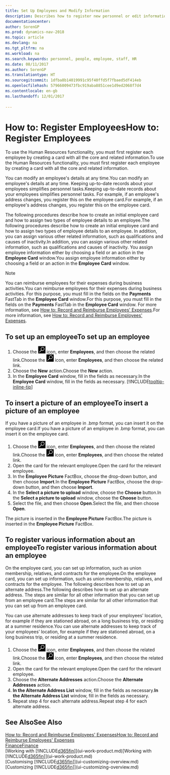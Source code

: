 ```yaml
---
title: Set Up Employees and Modify Information
description: Describes how to register new personnel or edit information for existing staff.
documentationcenter: 
author: SorenGP
ms.prod: dynamics-nav-2018
ms.topic: article
ms.devlang: na
ms.tgt_pltfrm: na
ms.workload: na
ms.search.keywords: personnel, people, employee, staff, HR
ms.date: 08/11/2017
ms.author: SorenGP
ms.translationtype: HT
ms.sourcegitcommit: 1dfba8b14019991c95f40ffd5f7fbaed5df414eb
ms.openlocfilehash: 57966009473fbc919aba8851cee1d9ed2068f7d4
ms.contentlocale: en-gb
ms.lasthandoff: 12/01/2017

---
```

# <a name="how-to-register-employees"></a><span data-ttu-id="305fc-103">How to: Register Employees</span><span class="sxs-lookup"><span data-stu-id="305fc-103">How to: Register Employees</span></span>
<span data-ttu-id="305fc-104">To use the Human Resources functionality, you must first register each employee by creating a card with all the core and related information.</span><span class="sxs-lookup"><span data-stu-id="305fc-104">To use the Human Resources functionality, you must first register each employee by creating a card with all the core and related information.</span></span>

<span data-ttu-id="305fc-105">You can modify an employee's details at any time.</span><span class="sxs-lookup"><span data-stu-id="305fc-105">You can modify an employee's details at any time.</span></span> <span data-ttu-id="305fc-106">Keeping up-to-date records about your employees simplifies personnel tasks.</span><span class="sxs-lookup"><span data-stu-id="305fc-106">Keeping up-to-date records about your employees simplifies personnel tasks.</span></span> <span data-ttu-id="305fc-107">For example, if an employee's address changes, you register this on the employee card.</span><span class="sxs-lookup"><span data-stu-id="305fc-107">For example, if an employee's address changes, you register this on the employee card.</span></span>

<span data-ttu-id="305fc-108">The following procedures describe how to create an initial employee card and how to assign two types of employee details to an employee.</span><span class="sxs-lookup"><span data-stu-id="305fc-108">The following procedures describe how to create an initial employee card and how to assign two types of employee details to an employee.</span></span> <span data-ttu-id="305fc-109">In addition, you can assign various other related information, such as qualifications and causes of inactivity.</span><span class="sxs-lookup"><span data-stu-id="305fc-109">In addition, you can assign various other related information, such as qualifications and causes of inactivity.</span></span> <span data-ttu-id="305fc-110">You assign employee information either by choosing a field or an action in the **Employee Card** window.</span><span class="sxs-lookup"><span data-stu-id="305fc-110">You assign employee information either by choosing a field or an action in the **Employee Card** window.</span></span>

> [!NOTE]  
> <span data-ttu-id="305fc-111">You can reimburse employees for their expenses during business activities.</span><span class="sxs-lookup"><span data-stu-id="305fc-111">You can reimburse employees for their expenses during business activities.</span></span> <span data-ttu-id="305fc-112">For this purpose, you must fill in the fields on the **Payments** FastTab in the **Employee Card** window.</span><span class="sxs-lookup"><span data-stu-id="305fc-112">For this purpose, you must fill in the fields on the **Payments** FastTab in the **Employee Card** window.</span></span> <span data-ttu-id="305fc-113">For more information, see [How to: Record and Reimburse Employees' Expenses](finance-how-record-reimburse-employee-expenses.md).</span><span class="sxs-lookup"><span data-stu-id="305fc-113">For more information, see [How to: Record and Reimburse Employees' Expenses](finance-how-record-reimburse-employee-expenses.md).</span></span>

## <a name="to-set-up-an-employee"></a><span data-ttu-id="305fc-114">To set up an employee</span><span class="sxs-lookup"><span data-stu-id="305fc-114">To set up an employee</span></span>
1. <span data-ttu-id="305fc-115">Choose the ![Search for Page or Report](media/ui-search/search_small.png "Search for Page or Report icon") icon, enter **Employees**, and then choose the related link.</span><span class="sxs-lookup"><span data-stu-id="305fc-115">Choose the ![Search for Page or Report](media/ui-search/search_small.png "Search for Page or Report icon") icon, enter **Employees**, and then choose the related link.</span></span>
2. <span data-ttu-id="305fc-116">Choose the **New** action.</span><span class="sxs-lookup"><span data-stu-id="305fc-116">Choose the **New** action.</span></span>
3. <span data-ttu-id="305fc-117">In the **Employee Card** window, fill in the fields as necessary.</span><span class="sxs-lookup"><span data-stu-id="305fc-117">In the **Employee Card** window, fill in the fields as necessary.</span></span> [!INCLUDE[tooltip-inline-tip](includes/tooltip-inline-tip_md.md)]

## <a name="to-insert-a-picture-of-an-employee"></a><span data-ttu-id="305fc-118">To insert a picture of an employee</span><span class="sxs-lookup"><span data-stu-id="305fc-118">To insert a picture of an employee</span></span>
<span data-ttu-id="305fc-119">If you have a picture of an employee in .bmp format, you can insert it on the employee card.</span><span class="sxs-lookup"><span data-stu-id="305fc-119">If you have a picture of an employee in .bmp format, you can insert it on the employee card.</span></span>

1. <span data-ttu-id="305fc-120">Choose the ![Search for Page or Report](media/ui-search/search_small.png "Search for Page or Report icon") icon, enter **Employees**, and then choose the related link.</span><span class="sxs-lookup"><span data-stu-id="305fc-120">Choose the ![Search for Page or Report](media/ui-search/search_small.png "Search for Page or Report icon") icon, enter **Employees**, and then choose the related link.</span></span>
2. <span data-ttu-id="305fc-121">Open the card for the relevant employee.</span><span class="sxs-lookup"><span data-stu-id="305fc-121">Open the card for the relevant employee.</span></span>
3. <span data-ttu-id="305fc-122">In the **Employee Picture** FactBox, choose the drop-down button, and then choose **Import**.</span><span class="sxs-lookup"><span data-stu-id="305fc-122">In the **Employee Picture** FactBox, choose the drop-down button, and then choose **Import**.</span></span>
4. <span data-ttu-id="305fc-123">In the **Select a picture to upload** window, choose the **Choose** button.</span><span class="sxs-lookup"><span data-stu-id="305fc-123">In the **Select a picture to upload** window, choose the **Choose** button.</span></span>
5. <span data-ttu-id="305fc-124">Select the file, and then choose **Open**.</span><span class="sxs-lookup"><span data-stu-id="305fc-124">Select the file, and then choose **Open**.</span></span>

<span data-ttu-id="305fc-125">The picture is inserted in the **Employee Picture** FactBox.</span><span class="sxs-lookup"><span data-stu-id="305fc-125">The picture is inserted in the **Employee Picture** FactBox.</span></span>

## <a name="to-register-various-information-about-an-employee"></a><span data-ttu-id="305fc-126">To register various information about an employee</span><span class="sxs-lookup"><span data-stu-id="305fc-126">To register various information about an employee</span></span>
<span data-ttu-id="305fc-127">On the employee card, you can set up information, such as union membership, relatives, and contracts for the employee.</span><span class="sxs-lookup"><span data-stu-id="305fc-127">On the employee card, you can set up information, such as union membership, relatives, and contracts for the employee.</span></span> <span data-ttu-id="305fc-128">The following describes how to set up an alternate address.</span><span class="sxs-lookup"><span data-stu-id="305fc-128">The following describes how to set up an alternate address.</span></span> <span data-ttu-id="305fc-129">The steps are similar for all other information that you can set up from an employee card.</span><span class="sxs-lookup"><span data-stu-id="305fc-129">The steps are similar for all other information that you can set up from an employee card.</span></span>

<span data-ttu-id="305fc-130">You can use alternate addresses to keep track of your employees’ location, for example if they are stationed abroad, on a long business trip, or residing at a summer residence.</span><span class="sxs-lookup"><span data-stu-id="305fc-130">You can use alternate addresses to keep track of your employees’ location, for example if they are stationed abroad, on a long business trip, or residing at a summer residence.</span></span>

1. <span data-ttu-id="305fc-131">Choose the ![Search for Page or Report](media/ui-search/search_small.png "Search for Page or Report icon") icon, enter **Employees**, and then choose the related link.</span><span class="sxs-lookup"><span data-stu-id="305fc-131">Choose the ![Search for Page or Report](media/ui-search/search_small.png "Search for Page or Report icon") icon, enter **Employees**, and then choose the related link.</span></span>
2. <span data-ttu-id="305fc-132">Open the card for the relevant employee.</span><span class="sxs-lookup"><span data-stu-id="305fc-132">Open the card for the relevant employee.</span></span>
3. <span data-ttu-id="305fc-133">Choose the **Alternate Addresses** action.</span><span class="sxs-lookup"><span data-stu-id="305fc-133">Choose the **Alternate Addresses** action.</span></span>
4. <span data-ttu-id="305fc-134">**In the Alternate Address List** window, fill in the fields as necessary.</span><span class="sxs-lookup"><span data-stu-id="305fc-134">**In the Alternate Address List** window, fill in the fields as necessary.</span></span>
5. <span data-ttu-id="305fc-135">Repeat step 4 for each alternate address.</span><span class="sxs-lookup"><span data-stu-id="305fc-135">Repeat step 4 for each alternate address.</span></span>

## <a name="see-also"></a><span data-ttu-id="305fc-136">See Also</span><span class="sxs-lookup"><span data-stu-id="305fc-136">See Also</span></span>
[<span data-ttu-id="305fc-137">How to: Record and Reimburse Employees' Expenses</span><span class="sxs-lookup"><span data-stu-id="305fc-137">How to: Record and Reimburse Employees' Expenses</span></span>](finance-how-record-reimburse-employee-expenses.md)  
[<span data-ttu-id="305fc-138">Finance</span><span class="sxs-lookup"><span data-stu-id="305fc-138">Finance</span></span>](finance.md)  
<span data-ttu-id="305fc-139">[Working with [!INCLUDE[d365fin](includes/d365fin_md.md)]](ui-work-product.md)</span><span class="sxs-lookup"><span data-stu-id="305fc-139">[Working with [!INCLUDE[d365fin](includes/d365fin_md.md)]](ui-work-product.md)</span></span>  
<span data-ttu-id="305fc-140">[Customising [!INCLUDE[d365fin](includes/d365fin_md.md)]](ui-customizing-overview.md)</span><span class="sxs-lookup"><span data-stu-id="305fc-140">[Customizing [!INCLUDE[d365fin](includes/d365fin_md.md)]](ui-customizing-overview.md)</span></span>

